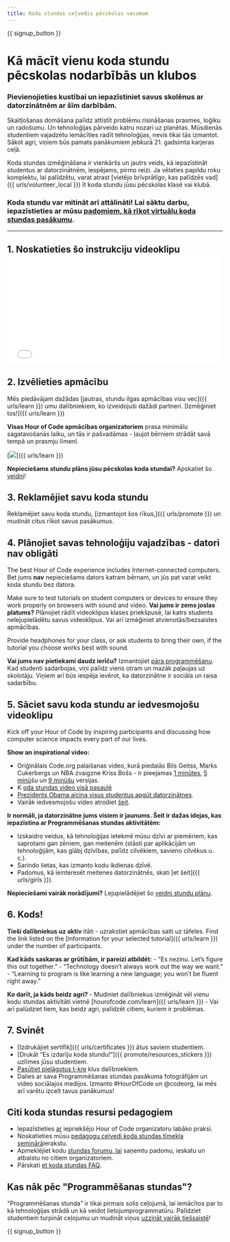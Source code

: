 ```yaml
---
title: Koda stundas ceļvedis pēcskolas vecumam
---
```


{{ signup_button }}

# Kā mācīt vienu koda stundu pēcskolas nodarbībās un klubos

### Pievienojieties kustībai un iepazīstiniet savus skolēnus ar datorzinātnēm ar šīm darbībām.

Skaitļošanas domāšana palīdz attīstīt problēmu risināšanas prasmes, loģiku un radošumu. Un tehnoloģijas pārveido katru nozari uz planētas. Mūsdienās studentiem vajadzētu iemācīties radīt tehnoloģijas, nevis tikai tās izmantot. Sākot agri, viņiem būs pamats panākumiem jebkurā 21. gadsimta karjeras ceļā.

Koda stundas izmēģināšana ir vienkāršs un jautrs veids, kā iepazīstināt studentus ar datorzinātnēm, iespējams, pirmo reizi. Ja vēlaties papildu roku komplektu, lai palīdzētu, varat atrast [vietējo brīvprātīgo, kas palīdzēs vad]({{ urls/volunteer_local }}) īt koda stundu jūsu pēcskolas klasē vai klubā.

### Koda stundu var mitināt arī attālināti! Lai sāktu darbu, iepazīstieties ar mūsu [padomiem, kā rīkot virtuālu koda stundas pasākumu](https://hourofcode.com/us/how-to/virtual).

* * *

## 1. Noskatieties šo instrukciju videoklipu <iframe width="500" height="255" src="//www.youtube.com/embed/SrnvvWDm73k" frameborder="0" allowfullscreen></iframe> 

## 2. Izvēlieties apmācību

Mēs piedāvājam dažādas [jautras, stundu ilgas apmācības visu vec]({{ urls/learn }}) umu dalībniekiem, ko izveidojuši dažādi partneri. [Izmēģiniet tos!]({{ urls/learn }})

**Visas Hour of Code apmācības organizatoriem** prasa minimālu sagatavošanās laiku, un tās ir pašvadāmas - ļaujot bērniem strādāt savā tempā un prasmju līmenī.

[![](/images/fit-700/tutorials.png)]({{ urls/learn }})

**Nepieciešams stundu plāns jūsu pēcskolas koda stundai?** Apskatiet šo [veidni](/files/AfterschoolEducatorLessonPlanOutline.docx)!

## 3. Reklamējiet savu koda stundu

Reklamējiet savu koda stundu, [izmantojot šos rīkus,]({{ urls/promote }}) un mudināt citus rīkot savus pasākumus.

## 4. Plānojiet savas tehnoloģiju vajadzības - datori nav obligāti

The best Hour of Code experience includes Internet-connected computers. Bet jums **nav** nepieciešams dators katram bērnam, un jūs pat varat veikt koda stundu bez datora.

Make sure to test tutorials on student computers or devices to ensure they work properly on browsers with sound and video. **Vai jums ir zems joslas platums?** Plānojiet rādīt videoklipus klases priekšpusē, lai katrs students nelejupielādētu savus videoklipus. Vai arī izmēģiniet atvienotās/bezsaistes apmācības.

Provide headphones for your class, or ask students to bring their own, if the tutorial you choose works best with sound.

**Vai jums nav pietiekami daudz ierīču?** Izmantojiet [pāra programmēšanu](https://www.youtube.com/watch?v=vgkahOzFH2Q). Kad studenti sadarbojas, viņi palīdz viens otram un mazāk paļaujas uz skolotāju. Viņiem arī būs iespēja ievērot, ka datorzinātne ir sociāla un raisa sadarbību.

## 5. Sāciet savu koda stundu ar iedvesmojošu videoklipu

Kick off your Hour of Code by inspiring participants and discussing how computer science impacts every part of our lives.

**Show an inspirational video:**

- Oriģinālais Code.org palaišanas video, kurā piedalās Bils Geitss, Marks Cukerbergs un NBA zvaigzne Kriss Bošs - ir pieejamas [1 minūtes](https://www.youtube.com/watch?v=qYZF6oIZtfc), [5 minū](https://www.youtube.com/watch?v=nKIu9yen5nc)šu un [9 minūšu](https://www.youtube.com/watch?v=dU1xS07N-FA) versijas.
- K [oda stundas video visā pasaulē](https://www.youtube.com/watch?v=KsOIlDT145A)
- [Prezidents Obama aicina visus studentus apgūt datorzinātnes](https://www.youtube.com/watch?v=6XvmhE1J9PY).
- Vairāk iedvesmojošu video atrodiet [šeit](https://www.youtube.com/playlist?list=PLzdnOPI1iJNfpD8i4Sx7U0y2MccnrNZuP).

**Ir normāli, ja datorzinātne jums visiem ir jaunums. Šeit ir dažas idejas, kas iepazīstina ar Programmēšanas stundas aktivitātēm:**

- Izskaidro veidus, kā tehnoloģijas ietekmē mūsu dzīvi ar piemēriem, kas saprotami gan zēniem, gan meitenēm (stāsti par aplikācijām un tehnoloģijām, kas glābj dzīvības, palīdz cilvēkiem, savieno cilvēkus u. c.).
- Sarindo lietas, kas izmanto kodu ikdienas dzīvē.
- Padomus, kā ieinteresēt meitenes datorzinātnēs, skati [et šeit]({{ urls/girls }}).

**Nepieciešami vairāk norādījumi?** Lejupielādējiet šo [veidni stundu plānu](/files/AfterschoolEducatorLessonPlanOutline.docx).

## 6. Kods!

**Tieši dalībniekus uz aktiv** itāti - uzrakstiet apmācības saiti uz tāfeles. Find the link listed on the [information for your selected tutorial]({{ urls/learn }}) under the number of participants.

**Kad kāds saskaras ar grūtībām, ir pareizi atbildēt:** - “Es nezinu. Let’s figure this out together.” - “Technology doesn’t always work out the way we want.” - “Learning to program is like learning a new language; you won’t be fluent right away.”

**Ko darīt, ja kāds beidz agri?** - Mudiniet dalībniekus izmēģināt vēl vienu kodu stundas aktivitāti vietnē [hourofcode.com/learn]({{ urls/learn }}) - Vai arī palūdziet tiem, kas beidz agri, palīdzēt citiem, kuriem ir problēmas.

## 7. Svinēt

- [Izdrukājiet sertifik]({{ urls/certificates }}) ātus saviem studentiem.
- [Drukāt “Es izdarīju koda stundu!”]({{ promote/resources_stickers }}) uzlīmes jūsu studentiem.
- [Pasūtiet pielāgotus t-kre](https://www.amazon.com/stores/Code/page/8557B2A6-EBF2-4C9F-95C5-C3256FBA0220?ref_=ast_bln) klus dalībniekiem.
- Dalies ar sava Programmēšanas stundas pasākuma fotogrāfijām un video sociālajos medijos. Izmanto #HourOfCode un @codeorg, lai mēs arī varētu izcelt tavus panākumus!

## Citi koda stundas resursi pedagogiem

- Iepazīstieties [ar](http://www.slideshare.net/TeachCode/hour-of-code-best-practices-for-successful-educators-51273466) iepriekšējo Hour of Code organizatoru labāko praksi.
- Noskatieties mūsu [pedagogu ceļvedi koda stundas tīmekļa seminārā](https://youtu.be/EJeMeSW2-Mw)ierakstu.
- Apmeklējiet kodu [stundas forumu, lai](http://forum.code.org/c/plc/hour-of-code) saņemtu padomu, ieskatu un atbalstu no citiem organizatoriem.
- Pārskati [et koda stundas FAQ](https://support.code.org/hc/en-us/categories/200147083-Hour-of-Code).

## Kas nāk pēc "Programmēšanas stundas"?

"Programmēšanas stunda" ir tikai pirmais solis ceļojumā, lai iemācītos par to kā tehnoloģijas strādā un kā veidot lietojumprogrammatūru. Palīdziet studentiem turpināt ceļojumu un mudināt viņus [uzzināt vairāk tiešsaistē](/beyond)!

{{ signup_button }}